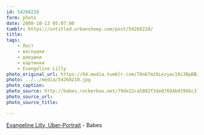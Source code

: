```yaml
---
id: 54268210
form: photo
date: 2008-10-13 05:07:00
tumblr: https://untitled.urbansheep.com/post/54268210/
title:
tags:
    - Лост
    - веснушки
    - девушки
    - картинки
    - Evangeline Lilly
photo_original_url: https://64.media.tumblr.com/78n67m26Lezyac19i3BpBBzXo1_1280.jpg
photo: ../../media/54268210.jpg
photo_caption:
photo_source: http://babes.rockerboo.net/79de22ca5802f3de07694b9198bc31ea/Evangeline_Lilly_WS_1920x1200_24.jpg/info
photo_source_url:
photo_source_title:

---
```


<p><a href="http://babes.rockerboo.net/79de22ca5802f3de07694b9198bc31ea/Evangeline_Lilly_WS_1920x1200_24.jpg/info">Evangeline Lilly, Uber-Portrait</a> - Babes</p>
